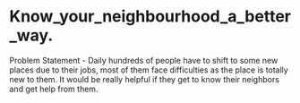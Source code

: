 # Know_your_neighbourhood_a_better_way.
Problem Statement - Daily hundreds of people have to shift to some new places due to their jobs, most of them face difficulties as the place is totally new to them. It would be really helpful if they get to know their neighbors and get help from them.
